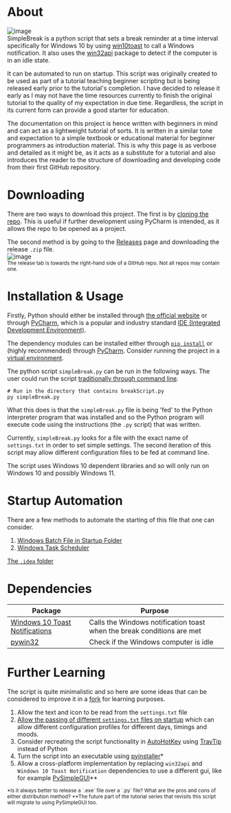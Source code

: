 
# About

![image](https://user-images.githubusercontent.com/26779639/169642932-67bd9843-6e79-4894-b3d6-773e6d608c1d.png)
<br>
SimpleBreak is a python script that sets a break reminder at a time interval specifically for Windows 10 by using [win10toast](https://pypi.org/project/win10toast/) to call a Windows notification. It also uses the [win32api](https://pypi.org/project/pywin32/) package to detect if the computer is in an idle state.

It can be automated to run on startup. This script was originally created to be used as part of a tutorial teaching beginner scripting but is being released early prior to the tutorial's completion. I have decided to release it early as I may not have the time resources currently to finish the original tutorial to the quality of my expectation in due time. Regardless, the script in its current form can provide a good starter for education.

The documentation on this project is hence written with beginners in mind and can act as a lightweight tutorial of sorts. It is written in a similar tone and expectation to a simple textbook or educational material for beginner programmers as introduction material. This is why this page is as verbose and detailed as it might be, as it acts as a substitute for a tutorial and also introduces the reader to the structure of downloading and developing code from their first GitHub repository. 

# Downloading

There are two ways to download this project. The first is by [cloning the repo](https://docs.github.com/en/repositories/creating-and-managing-repositories/cloning-a-repository). This is useful if further development using PyCharm is intended, as it allows the repo to be opened as a project.

The second method is by going to the [Releases](https://github.com/ClementineAccount/SimpleBreak/releases/tag/v.1.0.0) page and downloading the release `.zip` file.
<br>
![image](https://user-images.githubusercontent.com/26779639/169644933-aabaaf11-67d1-4d47-a1be-28f86fdb3f5c.png)
<br>
<sub> The release tab is towards the right-hand side of a GitHub repo. Not all repos may contain one.

# Installation & Usage

Firstly, Python should either be installed through [the official website](https://www.python.org/) or through [PyCharm](https://www.jetbrains.com/pycharm/), which is a popular and industry standard [IDE (Integrated Development Environment)](https://en.wikipedia.org/wiki/Integrated_development_environment).

The dependency modules can be installed either through [`pip install`](https://docs.python.org/3/installing/index.html) or (highly recommended) through [PyCharm](https://www.jetbrains.com/help/pycharm/installing-uninstalling-and-upgrading-packages.html). Consider running the project in a [virtual environment](https://docs.python.org/3/library/venv.html).

The python script `simpleBreak.py` can be run in the following ways.
The user could run the script [traditionally through command line](https://docs.python.org/3/faq/windows.html#id3). 

```
# Run in the directory that contains breakScript.py
py simpleBreak.py
```
What this does is that the `simpleBreak.py` file is being 'fed' to the Python interpreter program that was installed and so the Python program will execute code using the instructions (the `.py` script) that was written. 
 
Currently, `simpleBreak.py` looks for a file with the exact name of `settings.txt` in order to set simple settings.  The second iteration of this script may allow different configuration files to be fed at command line. 

The script uses Windows 10 dependent libraries and so will only run on Windows 10 and possibly Windows 11.

# Startup Automation

There are a few methods to automate the starting of this file that one can consider.
1. [Windows Batch File in Startup Folder](https://superuser.com/questions/954950/run-a-script-on-start-up-on-windows-10)
2. [Windows Task Scheduler](https://www.windowscentral.com/how-create-automated-task-using-task-scheduler-windows-10)

[The `.idea` folder](https://rider-support.jetbrains.com/hc/en-us/articles/207097529-What-is-the-idea-folder-)
# Dependencies 
|Package| Purpose |
|--|--|
| [Windows 10 Toast Notifications](https://github.com/jithurjacob/Windows-10-Toast-Notifications) | Calls the Windows notification toast when the break conditions are met |
| [pywin32](https://github.com/mhammond/pywin32) | Check if the Windows computer is idle |


# Further Learning
The script is quite minimalistic and so here are some ideas that can be considered to improve it in a [fork](https://docs.github.com/en/pull-requests/collaborating-with-pull-requests/working-with-forks/about-forks) for learning purposes.
1. Allow the text and icon to be read from the `settings.txt` file
2. [Allow the passing of different `settings.txt` files on startup](https://realpython.com/python-command-line-arguments/) which can allow different configuration profiles for different days, timings and moods.
3. Consider recreating the script functionality in [AutoHotKey](https://www.autohotkey.com/) using [TrayTip](https://www.autohotkey.com/docs/commands/TrayTip.htm) instead of Python 
4. Turn the script into an executable using [pyinstaller](https://datatofish.com/executable-pyinstaller/)*
5. Allow a cross-platform implementation by replacing `win32api` and `Windows 10 Toast Notification` dependencies to use a different gui, like for example [PySimpleGUI](https://github.com/PySimpleGUI/PySimpleGUI)**

<sub>
*Is it always better to release a `.exe` file over a `.py` file? What are the pros and cons of either distribution method? 
**The future part of the tutorial series that revisits this script will migrate to using PySimpleGUI too.
